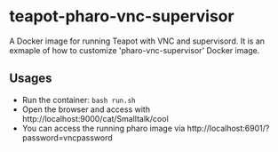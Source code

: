 # teapot-pharo-vnc-supervisor

A Docker image for running Teapot with VNC and supervisord.
It is an exmaple of how to customize 'pharo-vnc-supervisor' Docker image.

## Usages

- Run the container: `bash run.sh`
- Open the browser and access with http://localhost:9000/cat/Smalltalk/cool
- You can access the running pharo image via http://localhost:6901/?password=vncpassword
